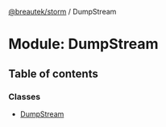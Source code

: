 [@breautek/storm](../README.md) / DumpStream

# Module: DumpStream

## Table of contents

### Classes

- [DumpStream](../classes/dumpstream.dumpstream-1.md)
